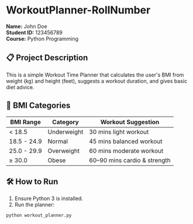 # WorkoutPlanner-RollNumber

**Name:** John Doe  
**Student ID:** 123456789  
**Course:** Python Programming  

## 📋 Project Description

This is a simple Workout Time Planner that calculates the user's BMI from weight (kg) and height (feet), suggests a workout duration, and gives basic diet advice.

## 🧠 BMI Categories

| BMI Range     | Category     | Workout Suggestion                  |
|---------------|--------------|-------------------------------------|
| < 18.5        | Underweight  | 30 mins light workout               |
| 18.5 - 24.9   | Normal       | 45 mins balanced workout            |
| 25.0 - 29.9   | Overweight   | 60 mins moderate workout            |
| ≥ 30.0        | Obese        | 60–90 mins cardio & strength        |

## 🛠️ How to Run

1. Ensure Python 3 is installed.
2. Run the planner:

```bash
python workout_planner.py
